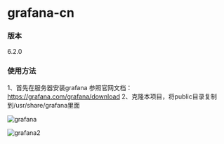 # grafana-cn

### 版本
6.2.0

### 使用方法
1、首先在服务器安装grafana
参照官网文档：https://grafana.com/grafana/download
2、克隆本项目，将public目录复制到/usr/share/grafana里面

![grafana](http://www.lkp.so/usr/uploads/2019/05/1630632225.png)

![grafana2](http://www.lkp.so/usr/uploads/2019/05/3034165355.png)
